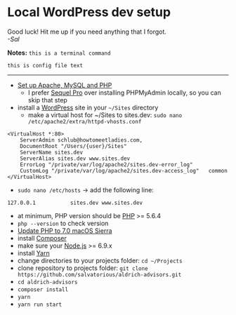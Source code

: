 # Local WordPress dev setup

Good luck! Hit me up if you need anything that I forgot.  
*-Sal*

**Notes:**
`this is a terminal command`  

```
this is config file text  
```  

---
* [Set up Apache, MySQL and PHP](https://coolestguidesontheplanet.com/get-apache-mysql-php-and-phpmyadmin-working-on-macos-sierra/)
  *  I prefer [Sequel Pro](https://www.sequelpro.com/) over installing PHPMyAdmin locally, so you can skip that step
* install a [WordPress](https://wordpress.org/) site in your `~/Sites` directory
  * make a virtual host for ~/Sites to sites.dev: `sudo nano /etc/apache2/extra/httpd-vhosts.conf`
 
```
<VirtualHost *:80>  
    ServerAdmin schlub@howtomeetladies.com,  
    DocumentRoot "/Users/{user}/Sites"  
    ServerName sites.dev  
    ServerAlias sites.dev www.sites.dev  
    ErrorLog "/private/var/log/apache2/sites.dev-error_log"  
    CustomLog "/private/var/log/apache2/sites.dev-access_log"   common
</VirtualHost>
```

  * `sudo nano /etc/hosts` -> add the following line: 

```
127.0.0.1           sites.dev www.sites.dev
```
  

*  at minimum, PHP version should be [PHP](http://php.net/manual/en/install.php) >= 5.6.4
  * `php --version` to check version
  * [Update PHP to 7.0 macOS Sierra](https://medium.com/zenchef-tech-and-product/how-to-upgrade-your-version-of-php-to-7-0-on-macos-sierra-e1bfdea55a63)
* install [Composer](https://getcomposer.org/download/)
* make sure your [Node.js](http://nodejs.org/) >= 6.9.x
* install [Yarn](https://yarnpkg.com/lang/en/docs/install/)
* change directories to your projects folder: `cd ~/Projects`
* clone repository to projects folder: `git clone https://github.com/salvatorious/aldrich-advisors.git`
* `cd aldrich-advisors`
* `composer install`
* `yarn`
* `yarn run start`

